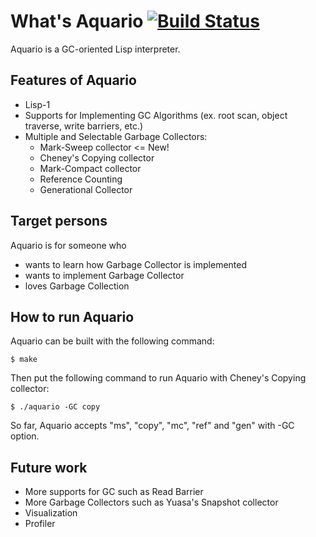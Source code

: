 # What's Aquario [![Build Status](https://travis-ci.org/hikarin/aquario.png?branch=master)](https://travis-ci.org/hikarin/aquario)

Aquario is a GC-oriented Lisp interpreter. 

## Features of Aquario
* Lisp-1
* Supports for Implementing GC Algorithms
  (ex. root scan, object traverse, write barriers, etc.)
* Multiple and Selectable Garbage Collectors:
   - Mark-Sweep collector <= New!
   - Cheney's Copying collector
   - Mark-Compact collector
   - Reference Counting
   - Generational Collector

## Target persons

  Aquario is for someone who
  * wants to learn how Garbage Collector is implemented
  * wants to implement Garbage Collector
  * loves Garbage Collection

## How to run Aquario

  Aquario can be built with the following command:

    $ make

  Then put the following command to run Aquario with Cheney's Copying collector:

    $ ./aquario -GC copy

  So far, Aquario accepts "ms", "copy", "mc", "ref" and "gen" with -GC option.

## Future work

* More supports for GC such as Read Barrier
* More Garbage Collectors such as Yuasa's Snapshot collector
* Visualization
* Profiler
